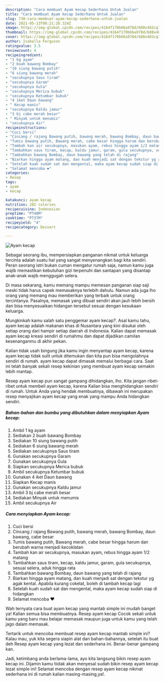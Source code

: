 ```yaml
---
description: "Cara membuat Ayam kecap Sederhana Untuk Jualan"
title: "Cara membuat Ayam kecap Sederhana Untuk Jualan"
slug: 738-cara-membuat-ayam-kecap-sederhana-untuk-jualan
date: 2021-05-13T08:21:20.324Z
image: https://img-global.cpcdn.com/recipes/4164f170b66a978d/680x482cq70/ayam-kecap-foto-resep-utama.jpg
thumbnail: https://img-global.cpcdn.com/recipes/4164f170b66a978d/680x482cq70/ayam-kecap-foto-resep-utama.jpg
cover: https://img-global.cpcdn.com/recipes/4164f170b66a978d/680x482cq70/ayam-kecap-foto-resep-utama.jpg
author: Isabella Ferguson
ratingvalue: 3.5
reviewcount: 4
recipeingredient:
- "1 kg ayam"
- "2 buah bawang Bombay"
- "10 siung bawang putih"
- "6 siung bawang merah"
- "secukupnya Saus tiram"
- "secukupnya Garam"
- "secukupnya Gula"
- "secukupnya Merica bubuk"
- "secukupnya Ketumbar bubuk"
- "4 iket Daun bawang"
- " Kecap manis"
- "secukupnya Kaldu jamur"
- "3 bj cabe merah besar"
- " Minyak untuk menumis"
- "secukupnya Air"
recipeinstructions:
- "Cuci bersi"
- "Cincang / rajang Bawang putih, bawang merah, bawang Bombay, daun bawang, cabe besar"
- "Tumis bawang putih, Bawang merah, cabe besar hingga harum dan berubah warna menjadi kecoklatan"
- "Tambah kan air secukupnya, masukan ayam, rebus hingga ayam 1/2 matang"
- "Tambahkan saus tiram, kecap, kaldu jamur, garam, gula secukupnya, sesuai selera, aduk hingga rata"
- "Tambahkan bawang Bombay, daun bawang yang telah di rajang"
- "Biarkan hingga ayam matang, dan kuah menjadi sat dengan tekstur yg agak kental. Apabila kurang cokelat, boleh di tambah kecap lagi"
- "Setelah kuah sudah sat dan mengental, maka ayam kecap sudah siap di hidangkan"
- "Selamat mencoba ❤️"
categories:
- Resep
tags:
- ayam
- kecap

katakunci: ayam kecap 
nutrition: 282 calories
recipecuisine: Indonesian
preptime: "PT40M"
cooktime: "PT37M"
recipeyield: "4"
recipecategory: Dessert

---
```



![Ayam kecap](https://img-global.cpcdn.com/recipes/4164f170b66a978d/680x482cq70/ayam-kecap-foto-resep-utama.jpg)

Sebagai seorang ibu, mempersiapkan panganan nikmat untuk keluarga tercinta adalah suatu hal yang sangat menyenangkan bagi kita sendiri. Peran seorang istri bukan cuman mengatur rumah saja, namun kamu juga wajib memastikan kebutuhan gizi terpenuhi dan santapan yang disantap anak-anak wajib menggugah selera.

Di masa  sekarang, kamu memang mampu memesan panganan siap saji meski tidak harus capek memasaknya terlebih dahulu. Namun ada juga lho orang yang memang mau memberikan yang terbaik untuk orang tercintanya. Pasalnya, memasak yang dibuat sendiri akan jauh lebih bersih dan bisa menyesuaikan hidangan tersebut sesuai dengan kesukaan keluarga. 



Mungkinkah kamu salah satu penggemar ayam kecap?. Asal kamu tahu, ayam kecap adalah makanan khas di Nusantara yang kini disukai oleh setiap orang dari hampir setiap daerah di Indonesia. Kalian dapat memasak ayam kecap kreasi sendiri di rumahmu dan dapat dijadikan camilan kesenanganmu di akhir pekan.

Kalian tidak usah bingung jika kamu ingin menyantap ayam kecap, karena ayam kecap tidak sulit untuk ditemukan dan kita pun bisa mengolahnya sendiri di rumah. ayam kecap dapat dimasak memalui berbagai cara. Saat ini telah banyak sekali resep kekinian yang membuat ayam kecap semakin lebih mantap.

Resep ayam kecap pun sangat gampang dihidangkan, lho. Kita jangan ribet-ribet untuk membeli ayam kecap, karena Kalian bisa menghidangkan sendiri di rumah. Untuk Anda yang hendak membuatnya, dibawah ini merupakan resep menyajikan ayam kecap yang enak yang mampu Anda hidangkan sendiri.

<!--inarticleads1-->

##### Bahan-bahan dan bumbu yang dibutuhkan dalam menyiapkan Ayam kecap:

1. Ambil 1 kg ayam
1. Sediakan 2 buah bawang Bombay
1. Sediakan 10 siung bawang putih
1. Sediakan 6 siung bawang merah
1. Sediakan secukupnya Saus tiram
1. Gunakan secukupnya Garam
1. Gunakan secukupnya Gula
1. Siapkan secukupnya Merica bubuk
1. Ambil secukupnya Ketumbar bubuk
1. Gunakan 4 iket Daun bawang
1. Siapkan  Kecap manis
1. Gunakan secukupnya Kaldu jamur
1. Ambil 3 bj cabe merah besar
1. Sediakan  Minyak untuk menumis
1. Ambil secukupnya Air




<!--inarticleads2-->

##### Cara menyiapkan Ayam kecap:

1. Cuci bersi
1. Cincang / rajang Bawang putih, bawang merah, bawang Bombay, daun bawang, cabe besar
1. Tumis bawang putih, Bawang merah, cabe besar hingga harum dan berubah warna menjadi kecoklatan
1. Tambah kan air secukupnya, masukan ayam, rebus hingga ayam 1/2 matang
1. Tambahkan saus tiram, kecap, kaldu jamur, garam, gula secukupnya, sesuai selera, aduk hingga rata
1. Tambahkan bawang Bombay, daun bawang yang telah di rajang
1. Biarkan hingga ayam matang, dan kuah menjadi sat dengan tekstur yg agak kental. Apabila kurang cokelat, boleh di tambah kecap lagi
1. Setelah kuah sudah sat dan mengental, maka ayam kecap sudah siap di hidangkan
1. Selamat mencoba ❤️




Wah ternyata cara buat ayam kecap yang mantab simple ini mudah banget ya! Kalian semua bisa membuatnya. Resep ayam kecap Cocok sekali untuk kamu yang baru mau belajar memasak maupun juga untuk kamu yang telah jago dalam memasak.

Tertarik untuk mencoba membuat resep ayam kecap mantab simple ini? Kalau mau, yuk kita segera siapin alat dan bahan-bahannya, setelah itu buat deh Resep ayam kecap yang lezat dan sederhana ini. Benar-benar gampang kan. 

Jadi, ketimbang anda berlama-lama, ayo kita langsung bikin resep ayam kecap ini. Dijamin kamu tiidak akan menyesal sudah bikin resep ayam kecap lezat simple ini! Selamat mencoba dengan resep ayam kecap nikmat sederhana ini di rumah kalian masing-masing,ya!.

